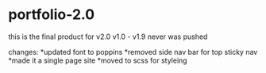 # portfolio-2.0
this is the final product for v2.0
v1.0 - v1.9 never was pushed 

changes: 
*updated font to poppins
*removed side nav bar for top sticky nav
*made it a single page site
*moved to scss for styleing 
